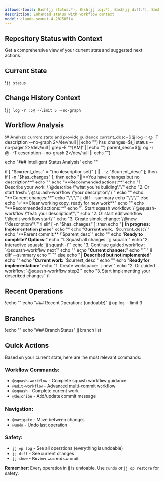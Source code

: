 ```yaml
---
allowed-tools: Bash(jj status:*), Bash(jj log:*), Bash(jj diff:*), Bash(jj branch:*)
description: Enhanced status with workflow context
model: claude-sonnet-4-20250514
---
```


## Repository Status with Context

Get a comprehensive view of your current state and suggested next actions.

## Current State
!`jj status`

## Change History Context
!`jj log -r ::@ --limit 5 --no-graph`

## Workflow Analysis

!# Analyze current state and provide guidance
current_desc=$(jj log -r @ -T description --no-graph 2>/dev/null || echo "")
has_changes=$(jj status --no-pager 2>/dev/null | grep -E "^[AM]" || echo "")
parent_desc=$(jj log -r @- -T description --no-graph 2>/dev/null || echo "")

echo "### Intelligent Status Analysis"
echo ""

if [ "$current_desc" = "(no description set)" ] || [ -z "$current_desc" ]; then
  if [ -n "$has_changes" ]; then
    echo "🔄 **You have changes but no description**"
    echo ""
    echo "**Recommended actions:**"
    echo "1. Describe your work: \`@describe \"what you're building\"\`"
    echo "2. Or start fresh: \`@squash-workflow \"your description\"\`"
    echo ""
    echo "**Current changes:**"
    echo "\`\`\`"
    jj diff --summary
    echo "\`\`\`"
  else
    echo "✅ **Clean working copy, ready for new work**"
    echo ""
    echo "**Recommended actions:**"
    echo "1. Start squash workflow: \`@squash-workflow \"feat: your description\"\`"
    echo "2. Or start edit workflow: \`@edit-workflow start\`"
    echo "3. Create simple change: \`@new \"description\"\`"
  fi
elif [ -n "$has_changes" ]; then
  echo "🚧 **In progress: Implementation phase**"
  echo ""
  echo "**Current work:** \`$current_desc\`"
  echo "**Parent commit:** \`$parent_desc\`"
  echo ""
  echo "**Ready to complete? Options:**"
  echo "1. Squash all changes: \`jj squash\`"
  echo "2. Interactive squash: \`jj squash -i\`"
  echo "3. Continue guided workflow: \`@squash-workflow next\`"
  echo ""
  echo "**Current changes:**"
  echo "\`\`\`"
  jj diff --summary
  echo "\`\`\`"
else
  echo "📝 **Described but not implemented**"
  echo ""
  echo "**Current work:** \`$current_desc\`"
  echo ""
  echo "**Ready for implementation:**"
  echo "1. Create workspace: \`jj new\`"
  echo "2. Or guided workflow: \`@squash-workflow step2\`"
  echo "3. Start implementing your described changes"
fi

## Recent Operations
!echo ""
echo "### Recent Operations (undoable)"
jj op log --limit 3

## Branches
!echo ""
echo "### Branch Status"
jj branch list

## Quick Actions

Based on your current state, here are the most relevant commands:

### Workflow Commands:
- `@squash-workflow` - Complete squash workflow guidance
- `@edit-workflow` - Advanced multi-commit workflow
- `@squash` - Complete current work
- `@describe` - Add/update commit message

### Navigation:
- `@navigate` - Move between changes
- `@undo` - Undo last operation

### Safety:
- `jj op log` - See all operations (everything is undoable)
- `jj diff` - See current changes
- `jj show` - Review current commit

**Remember**: Every operation in jj is undoable. Use `@undo` or `jj op restore` for safety.